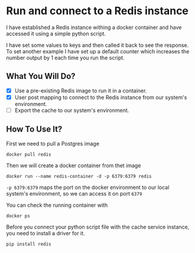 # Run and connect to a Redis instance

I have established a Redis instance withing a docker container and have accessed it using a simple python script. 

I have set some values to keys and then called it back to see the response. To set another example I have set up a default counter which increases the number output by 1 each time you run the script.

## What You Will Do?

- [x] Use a pre-existing Redis image to run it in a container.
- [x] User post mapping to connect to the Redis instance from our system's environment.
- [ ] Export the cache to our system's environment.

## How To Use It?

First we need to pull a Postgres image

```shell
docker pull redis
```

Then we will create a docker container from thet image

```shell
docker run --name redis-container -d -p 6379:6379 redis
```

`-p 6379:6379` maps the port on the docker environment to our local system's environment, so we can access it on port `6379`

You can check the running container with

```shell
docker ps
```

Before you connect your python script file with the cache service instance, you need to install a driver for it.

```shell
pip install redis
```